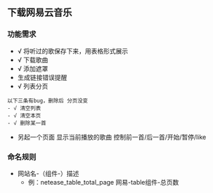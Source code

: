 ## 下载网易云音乐
### 功能需求
- √ 将听过的歌保存下来，用表格形式展示
- √ 下载歌曲
- √ 添加遮罩
- 生成链接错误提醒
- √ 列表分页
```
以下三条有bug，删除后 分页没变
- √ 清空列表
- √ 清空本页
- √ 删除某一首
```
- 另起一个页面 显示当前播放的歌曲 控制前一首/后一首/开始/暂停/like

### 命名规则
- 网站名-（组件-）描述 
    - 例：netease_table_total_page 网易-table组件-总页数